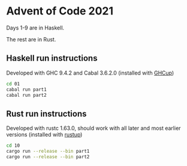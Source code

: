 # Advent of Code 2021
Days 1-9 are in Haskell.

The rest are in Rust.

## Haskell run instructions
Developed with GHC 9.4.2 and Cabal 3.6.2.0 (installed with [GHCup](https://www.haskell.org/ghcup/))
```sh
cd 01
cabal run part1
cabal run part2
```

## Rust run instructions
Developed with rustc 1.63.0, should work with all later and most earlier versions (installed with [rustup](https://www.rust-lang.org/tools/install))
```sh
cd 10
cargo run --release --bin part1
cargo run --release --bin part2
```

